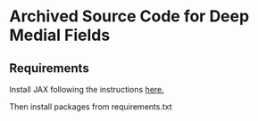 # Archived Source Code for Deep Medial Fields

## Requirements

Install JAX following the instructions [here.](https://github.com/google/jax)

Then install packages from requirements.txt
